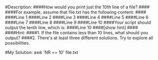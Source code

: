 #Description:
		####How would you print just the 10th line of a file?
		####
		####For example, assume that file.txt has the following content:
		####
		####Line 1
		####Line 2
		####Line 3
		####Line 4
		####Line 5
		####Line 6
		####Line 7
		####Line 8
		####Line 9
		####Line 10
		####Your script should output the tenth line, which is:
		####Line 10
		####[show hint]
		####
		####Hint:
		####1. If the file contains less than 10 lines, what should you output?
		####2. There's at least three different solutions. Try to explore all possibilities.

#My Solution:
		awk 'NR == 10' file.txt
